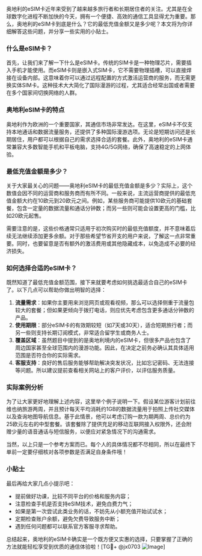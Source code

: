 奥地利的eSIM卡近年来受到了越来越多旅行者和长期居住者的关注。尤其是在全球数字化进程不断加快的今天，拥有一个便捷、高效的通信工具显得尤为重要。那么，奥地利的eSIM卡到底是什么？它的最低充值金额又是多少呢？本文将为你详细解答这些问题，并分享一些实用的小贴士。

### 什么是eSIM卡？

首先，让我们来了解一下什么是eSIM卡。传统的SIM卡是一种物理芯片，需要插入手机才能使用。而eSIM卡则是嵌入式SIM卡，它不需要物理插槽，可以直接焊接在设备内部。这意味着你可以通过远程配置的方式激活运营商的服务，而无需更换实体SIM卡。这种技术大大简化了国际漫游的过程，尤其适合经常出国或者需要在多个国家间切换网络的人群。

### 奥地利eSIM卡的特点

奥地利作为欧洲的一个重要国家，其通信市场非常发达。在这里，eSIM卡不仅支持本地通话和数据流量服务，还提供了多种国际漫游选项。无论是短期访问还是长期居住，用户都可以根据自己的需求选择合适的套餐。此外，奥地利的eSIM卡通常兼容大多数智能手机和平板电脑，支持4G/5G网络，确保了高速稳定的上网体验。

### 最低充值金额是多少？

关于大家最关心的问题——奥地利eSIM卡的最低充值金额是多少？实际上，这个数值会因不同的运营商和服务商而有所不同。一般来说，主流运营商提供的最低充值金额大约在10欧元到20欧元之间。例如，某些服务商可能提供10欧元的基础套餐，包含一定量的数据流量和通话分钟数；而另一些则可能会设置更高的门槛，比如20欧元起售。

需要注意的是，这些价格通常只适用于初次购买时的最低充值额度，并不意味着后续无法继续添加更多余额。对于那些希望节省开支的用户来说，了解这一点非常重要。同时，也要留意是否有额外的激活费用或其他隐藏成本，以免造成不必要的经济损失。

### 如何选择合适的eSIM卡？

既然知道了最低充值金额范围，接下来就要考虑如何挑选最适合自己的eSIM卡了。以下几点可以帮助你做出明智的选择：

1. **流量需求**：如果你主要用来浏览网页或观看视频，那么可以选择侧重于流量包较大的套餐；但如果更倾向于拨打电话，则应优先考虑包含更多通话分钟数的产品。
2. **使用期限**：部分eSIM卡的有效期较短（如7天或30天），适合短期旅行者；而另一些则支持长期订阅模式，非常适合留学生或商务人士。
3. **覆盖区域**：虽然题目中提到的是奥地利境内的eSIM卡，但很多产品也包含了周边国家甚至全球范围内的漫游功能。因此，在决定之前务必确认其具体适用范围是否符合你的实际需求。
4. **客服支持**：良好的售后服务能够帮助解决突发状况，比如忘记密码、无法连接等问题。所以建议提前查看相关网站上的客户评价，以评估服务质量。

### 实际案例分析

为了让大家更好地理解上述内容，这里举个例子说明一下。假设某位游客计划前往维也纳旅游两周，并且预计每天平均消耗约1GB的数据流量用于拍照上传社交媒体以及查询地图导航信息。基于此情景，他可以考虑订购一款为期两周、总价约为25欧元左右的中型套餐。该套餐除了提供充足的移动互联网接入权限外，还会附赠少量的语音通话与短信服务，以便应对紧急情况下的沟通需求。

当然，以上只是一个参考方案而已。每个人的具体情况都不尽相同，所以在最终下单前一定要仔细核对各项参数是否满足自身条件哦！

### 小贴士

最后再给大家几点小提示吧：
- 提前做好功课，比较不同平台的价格和服务内容；
- 注意检查手机是否支持eSIM技术，避免白费力气；
- 如果是第一次尝试此类业务的话，不妨先从小额充值开始试试水；
- 定期检查账户余额，避免欠费导致服务中断；
- 遇到任何问题都可以联系官方客服寻求帮助。

总结起来，奥地利的eSIM卡确实是一个既方便又实惠的选择，只要掌握了正确的方法就能轻松享受到优质的通信体验啦！[TG💪+ @jx0703 ![Image](https://github.com/user-attachments/assets/dbca1d08-cadb-493c-b0ec-ad6f7a83f270)]